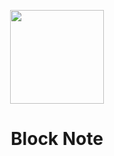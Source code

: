 <p align="center"><img src="https://cdn0.iconfinder.com/data/icons/news-and-magazine/512/blog-512.png"width = 150 /></p>

<h1 align="center"> Block Note</h>
